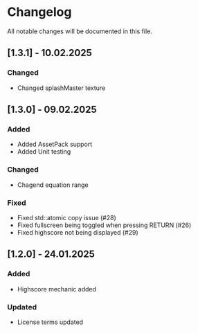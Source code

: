 # Changelog

All notable changes will be documented in this file.

## [1.3.1] - 10.02.2025

### Changed

* Changed splashMaster texture

## [1.3.0] - 09.02.2025

### Added

* Added AssetPack support
* Added Unit testing

### Changed

* Chagend equation range

### Fixed

* Fixed std::atomic copy issue (#28)
* Fixed fullscreen being toggled when pressing RETURN (#26)
* Fixed highscore not being displayed (#29)

## [1.2.0] - 24.01.2025

### Added

* Highscore mechanic added

### Updated

* License terms updated
